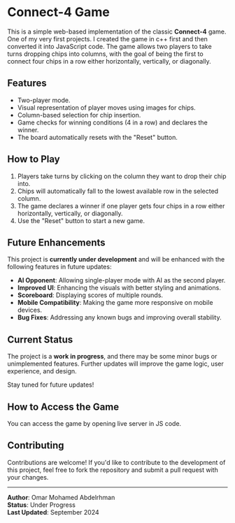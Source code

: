 # Connect-4 Game

This is a simple web-based implementation of the classic **Connect-4** game. One of my very first projects. I created the game in c++ first and then converted it into JavaScript code. 
The game allows two players to take turns dropping chips into columns, with the goal of being the first to connect four chips in a row either horizontally, vertically, or diagonally.

## Features

- Two-player mode.
- Visual representation of player moves using images for chips.
- Column-based selection for chip insertion.
- Game checks for winning conditions (4 in a row) and declares the winner.
- The board automatically resets with the "Reset" button.

## How to Play

1. Players take turns by clicking on the column they want to drop their chip into.
2. Chips will automatically fall to the lowest available row in the selected column.
3. The game declares a winner if one player gets four chips in a row either horizontally, vertically, or diagonally.
4. Use the "Reset" button to start a new game.

## Future Enhancements

This project is **currently under development** and will be enhanced with the following features in future updates:

- **AI Opponent**: Allowing single-player mode with AI as the second player.
- **Improved UI**: Enhancing the visuals with better styling and animations.
- **Scoreboard**: Displaying scores of multiple rounds.
- **Mobile Compatibility**: Making the game more responsive on mobile devices.
- **Bug Fixes**: Addressing any known bugs and improving overall stability.

## Current Status

The project is a **work in progress**, and there may be some minor bugs or unimplemented features. Further updates will improve the game logic, user experience, and design.

Stay tuned for future updates!

## How to Access the Game

You can access the game by opening live server in JS code.

## Contributing

Contributions are welcome! If you'd like to contribute to the development of this project, feel free to fork the repository and submit a pull request with your changes.

---

**Author**: Omar Mohamed Abdelrhman  
**Status**: Under Progress  
**Last Updated**: September 2024
